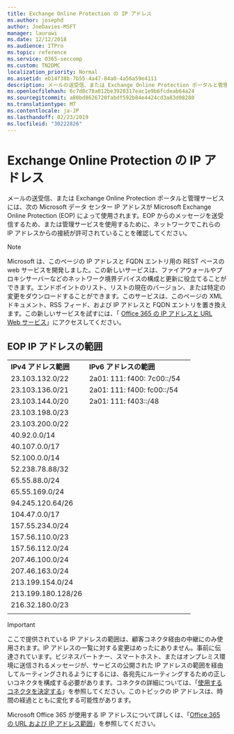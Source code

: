 ```yaml
---
title: Exchange Online Protection の IP アドレス
ms.author: josephd
author: JoeDavies-MSFT
manager: laurawi
ms.date: 12/12/2018
ms.audience: ITPro
ms.topic: reference
ms.service: O365-seccomp
ms.custom: TN2DMC
localization_priority: Normal
ms.assetid: eb14f38b-7b55-4a47-84a0-4a56a59e4111
description: メールの送受信、または Exchange Online Protection ポータルと管理サービスには、次の Microsoft データ センター IP アドレスが Microsoft Exchange Online Protection (EOP) によって使用されます。EOP からのメッセージを送受信するため、または管理サービスを使用するために、ネットワークでこれらの IP アドレスからの接続が許可されていることを確認してください。
ms.openlocfilehash: 6c7d8c78a012be3928317eac1e9b6fcdeab64a24
ms.sourcegitcommit: a80bd8626720fabdf592b84e4424cd3a83d08280
ms.translationtype: MT
ms.contentlocale: ja-JP
ms.lasthandoff: 02/23/2019
ms.locfileid: "30222826"
---
```

# <a name="exchange-online-protection-ip-addresses"></a>Exchange Online Protection の IP アドレス

メールの送受信、または Exchange Online Protection ポータルと管理サービスには、次の Microsoft データ センター IP アドレスが Microsoft Exchange Online Protection (EOP) によって使用されます。EOP からのメッセージを送受信するため、または管理サービスを使用するために、ネットワークでこれらの IP アドレスからの接続が許可されていることを確認してください。
 
> [!NOTE]
> Microsoft は、このページの IP アドレスと FQDN エントリ用の REST ベースの web サービスを開発しました。この新しいサービスは、ファイアウォールやプロキシサーバーなどのネットワーク境界デバイスの構成と更新に役立てることができます。エンドポイントのリスト、リストの現在のバージョン、または特定の変更をダウンロードすることができます。このサービスは、このページの XML ドキュメント、RSS フィード、および IP アドレスと FQDN エントリを置き換えます。この新しいサービスを試すには、「 [Office 365 の IP アドレスと URL Web サービス](https://docs.microsoft.com/office365/enterprise/office-365-ip-web-service)」にアクセスしてください。 
 
## <a name="eop-ip-address-ranges"></a>EOP IP アドレスの範囲

||||
|:-----|:-----|:-----|
|**IPv4 アドレス範囲** <br/> |**IPv6 アドレスの範囲** <br/> |
| 23.103.132.0/22 | 2a01: 111: f400: 7c00::/54 |
| 23.103.136.0/21 | 2a01: 111: f400: fc00::/54 |
| 23.103.144.0/20 | 2a01: 111: f403::/48 |
| 23.103.198.0/23 |  |
| 23.103.200.0/22 |  |
| 40.92.0.0/14 |  |
| 40.107.0.0/17 |  |
| 52.100.0.0/14 |  |
| 52.238.78.88/32 |  |
| 65.55.88.0/24 |  |
| 65.55.169.0/24 |  |
| 94.245.120.64/26 |  |
| 104.47.0.0/17 |  |
| 157.55.234.0/24 |  |
| 157.56.110.0/23 |  |
| 157.56.112.0/24 |  |
| 207.46.100.0/24 |  |
| 207.46.163.0/24 |  |
| 213.199.154.0/24 |  |
| 213.199.180.128/26 |  |
| 216.32.180.0/23 |  |
||||
 
> [!IMPORTANT]
> ここで提供されている IP アドレスの範囲は、顧客コネクタ経由の中継にのみ使用されます。IP アドレスの一覧に対する変更はめったにありません。事前に伝達されています。ビジネスパートナー、スマートホスト、またはオンプレミス環境に送信されるメッセージが、サービスの公開された IP アドレスの範囲を経由してルーティングされるようにするには、各宛先にルーティングするための正しいコネクタを構成する必要があります。コネクタの詳細については、「[使用するコネクタを決定する](https://docs.microsoft.com/exchange/mail-flow-best-practices/use-connectors-to-configure-mail-flow/set-up-connectors-to-route-mail)」を参照してください。このトピックの IP アドレスは、時間の経過とともに変化する可能性があります。  
 
Microsoft Office 365 が使用する IP アドレスについて詳しくは、「[Office 365 の URL および IP アドレス範囲](https://go.microsoft.com/fwlink/p/?LinkId=324165)」を参照してください。

